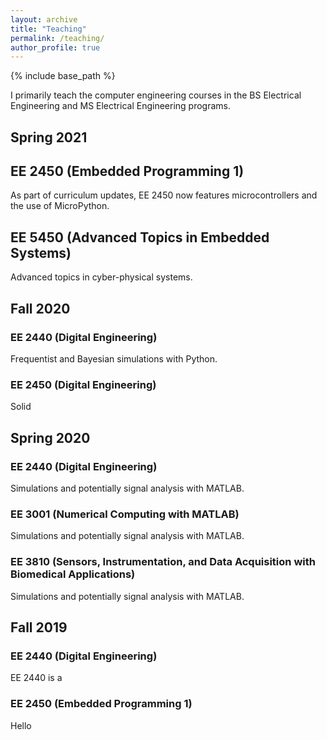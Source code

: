 ```yaml
---
layout: archive
title: "Teaching"
permalink: /teaching/
author_profile: true
---
```


{% include base_path %}

I primarily teach the computer engineering courses in the BS Electrical Engineering and MS Electrical Engineering programs.

## Spring 2021
## EE 2450 (Embedded Programming 1)

As part of curriculum updates, EE 2450 now features microcontrollers and the use of MicroPython.

## EE 5450 (Advanced Topics in Embedded Systems)

Advanced topics in cyber-physical systems.


## Fall 2020
### EE 2440 (Digital Engineering)

Frequentist and Bayesian simulations with Python.

### EE 2450 (Digital Engineering)

Solid


## Spring 2020

### EE 2440 (Digital Engineering)

Simulations and potentially signal analysis with MATLAB.

### EE 3001 (Numerical Computing with MATLAB)

Simulations and potentially signal analysis with MATLAB.

### EE 3810 (Sensors, Instrumentation, and Data Acquisition with Biomedical Applications)

Simulations and potentially signal analysis with MATLAB.


## Fall 2019

### EE 2440 (Digital Engineering)

EE 2440 is a 

### EE 2450 (Embedded Programming 1)

Hello
